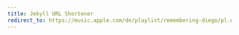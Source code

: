 ```yaml
---
title: Jekyll URL Shortener
redirect_to: https://music.apple.com/de/playlist/remembering-diego/pl.u-06oxpzgtWAKXWAe
---
```

